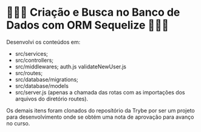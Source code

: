 # 👨🏾‍💻 Criação e Busca no Banco de Dados com ORM Sequelize 👨🏾‍💻

Desenvolvi os conteúdos em:

- src/services;
- src/controllers;
- src/middlewares;
    auth.js
    validateNewUser.js
- src/routes;
- src/database/migrations;
- src/database/models
- src/server.js (apenas a chamada das rotas com as importações dos arquivos do diretório routes).

Os demais itens foram clonados do reposítório da Trybe por ser um projeto para desenvolvimento onde se obtém uma nota de aprovação para avanço no curso.

<!-- Olá, Tryber!
Esse é apenas um arquivo inicial para o README do seu projeto.
É essencial que você preencha esse documento por conta própria, ok?
Não deixe de usar nossas dicas de escrita de README de projetos, e deixe sua criatividade brilhar!
⚠️ IMPORTANTE: você precisa deixar nítido:
- quais arquivos/pastas foram desenvolvidos por você; 
- quais arquivos/pastas foram desenvolvidos por outra pessoa estudante;
- quais arquivos/pastas foram desenvolvidos pela Trybe.
-->
